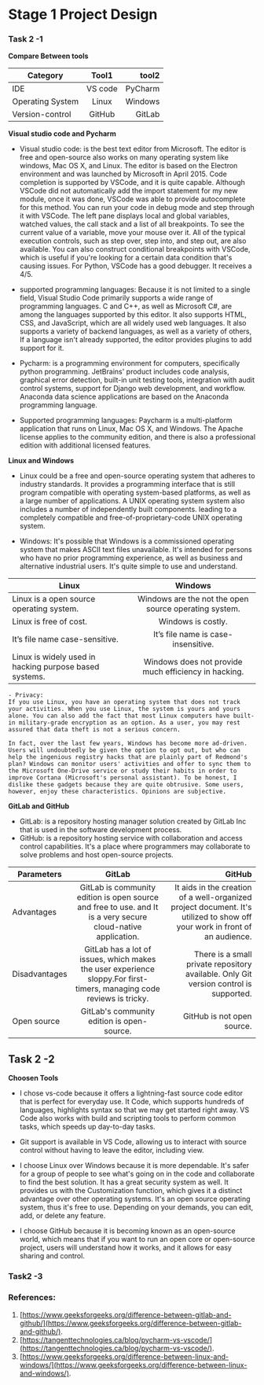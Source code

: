 # Stage 1 Project Design 

### Task 2 -1
**Compare Between tools**

|Category  |     Tool1     |  tool2 |
|----------|:-------------:|------:|
| IDE	   |  VS code  | PyCharm|
|Operating System | Linux   |  Windows |
|Version-control |GitHub    | GitLab  |

**Visual studio code and Pycharm**

* Visual studio code: is the best text editor from Microsoft. The editor is free and open-source also works on many operating system like windows, Mac OS  X, and Linux. The editor is based on the Electron environment and was launched by Microsoft in April 2015.
Code completion is supported by VSCode, and it is quite capable. Although VSCode did not automatically add the import statement for my new module, once it was done, VSCode was able to provide autocomplete for this method. You can run your code in debug mode and step through it with VSCode. The left pane displays local and global variables, watched values, the call stack and a list of all breakpoints. To see the current value of a variable, move your mouse over it. All of the typical execution controls, such as step over, step into, and step out, are also available. You can also construct conditional breakpoints with VSCode, which is useful if you're looking for a certain data condition that's causing issues. For Python, VSCode has a good debugger. It receives a 4/5. 

- supported programming languages: Because it is not limited to a single field, Visual Studio Code primarily supports a wide range of programming languages. C and C++, as well as Microsoft C#, are among the languages supported by this editor. It also supports HTML, CSS, and JavaScript, which are all widely used web languages. It also supports a variety of backend languages, as well as a variety of others, If a language isn't already supported, the editor provides plugins to add support for it.

* Pycharm: is a programming environment for computers, specifically python programming. JetBrains' product includes code analysis, graphical error detection, built-in unit testing tools, integration with audit control systems, support for Django web development, and workflow. Anaconda data science applications are based on the Anaconda programming language.

- Supported programming languages: Paycharm is a multi-platform application that runs on Linux, Mac OS X, and Windows. The Apache license applies to the community edition, and there is also a professional edition with additional licensed features. 

**Linux and Windows**

* Linux could be a free and open-source operating system that adheres to industry standards. It provides a programming interface that is still program compatible with operating system-based platforms, as well as a large number of applications. A UNIX operating system system also includes a number of independently built components. leading to a completely compatible and free-of-proprietary-code UNIX operating system. 

* Windows: It's possible that Windows is a commissioned operating system that makes ASCII text files unavailable. It's intended for persons who have no prior programming experience, as well as business and alternative industrial users. It's quite simple to use and understand. 

|Linux  |  Windows    | 
|----------|:-------------:|
|Linux is a open source operating system. | Windows are the not the open source operating system. | 
|Linux is free of cost.      |    Windows is costly.           |   
|It’s file name case-sensitive.|    It’s file name is case-insensitive. | 
|Linux is widely used in hacking purpose based systems.|  Windows does not provide much efficiency in hacking.|


```
- Privacy: 
If you use Linux, you have an operating system that does not track your activities. When you use Linux, the system is yours and yours alone. You can also add the fact that most Linux computers have built-in military-grade encryption as an option. As a user, you may rest assured that data theft is not a serious concern.

In fact, over the last few years, Windows has become more ad-driven. Users will undoubtedly be given the option to opt out, but who can help the ingenious registry hacks that are plainly part of Redmond's plan? Windows can monitor users' activities and offer to sync them to the Microsoft One-Drive service or study their habits in order to improve Cortana (Microsoft's personal assistant). To be honest, I dislike these gadgets because they are quite obtrusive. Some users, however, enjoy these characteristics. Opinions are subjective.
``` 

**GitLab and GitHub**

* GitLab: is a repository hosting manager solution created by GitLab Inc that is used in the software development process. 
* GitHub: is a repository hosting service with collaboration and access control capabilities. It's a place where programmers may collaborate to solve problems and host open-source projects.

|Parameters |   GitLab   |GitHub |
|----------|:-------------:|------:|
|Advantages	|GitLab is community edition is open source and free to use. and It is a very secure cloud-native application.  |It aids in the creation of a well-organized project document. It's utilized to show off your work in front of an audience.|
|Disadvantages |GitLab has a lot of issues, which makes the user experience sloppy.For first-timers, managing code reviews is tricky.|There is a small private repository available. Only Git version control is supported. |
|Open source |GitLab's community edition is open-source.|GitHub is not open source.|

## Task 2 -2 
**Choosen Tools**
* I chose vs-code because it offers a lightning-fast source code editor that is perfect for everyday use. It Code, which supports hundreds of languages, highlights syntax so that we may get started right away. VS Code also works with build and scripting tools to perform common tasks, which speeds up day-to-day tasks. 
- Git support is available in VS Code, allowing us to interact with source control without having to leave the editor, including view.

* I choose Linux over Windows because it is more dependable. It's safer for a group of people to see what's going on in the code and collaborate to find the best solution. It has a great security system as well. It provides us with the Customization function, which gives it a distinct advantage over other operating systems. It's an open source operating system, thus it's free to use. Depending on your demands, you can edit, add, or delete any feature. 

* I choose GitHub because it is becoming known as an open-source world, which means that if you want to run an open core or open-source project, users will understand how it works, and it allows for easy sharing and control.

### Task2 -3

### References:
1. [https://www.geeksforgeeks.org/difference-between-gitlab-and-github/](https://www.geeksforgeeks.org/difference-between-gitlab-and-github/).
2. [https://tangenttechnologies.ca/blog/pycharm-vs-vscode/](https://tangenttechnologies.ca/blog/pycharm-vs-vscode/).
3. [https://www.geeksforgeeks.org/difference-between-linux-and-windows/](https://www.geeksforgeeks.org/difference-between-linux-and-windows/).